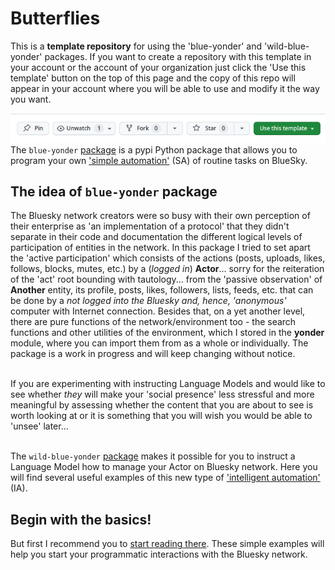 # Butterflies
This is a **template repository** for using the 'blue-yonder' and 'wild-blue-yonder' packages. If you want to create a repository with this template in your account or the account of your organization just click the 'Use this template' button on the top of this page and the copy of this repo will appear in your account where you will be able to use and modify it the way you want.

![The depiction of use template button](./pictures/use_template.png)
<br>The `blue-yonder` [package](https://pypi.org/project/blue-yonder/) is a pypi Python package that allows you to program your own ['simple automation'](./sa/README.md) (SA) of routine tasks on BlueSky.

## The idea of `blue-yonder` package
The Bluesky network creators were so busy with their own perception of their enterprise as 'an implementation of a protocol' that they didn't separate in their code and documentation the different logical levels of participation of entities in the network. In this package I tried to set apart the 'active participation' which consists of the actions (posts, uploads, likes, follows, blocks, mutes, etc.) by a (_logged in_) **Actor**... sorry for the reiteration of the 'act' root bounding with tautology... from the 'passive observation' of **Another** entity, its profile, posts, likes, followers, lists, feeds, etc. that can be done by a _not logged into the Bluesky and, hence, 'anonymous'_ computer with Internet connection. Besides that, on a yet another level, there are pure functions of the network/environment too - the search functions and other utilities of the environment, which I stored in the **yonder** module, where you can import them from as a whole or individually. The package is a work in progress and will keep changing without notice.

<br>If you are experimenting with instructing Language Models and would like to see whether _they_ will make your 'social presence' less stressful and more meaningful by assessing whether the content that you are about to see is worth looking at or it is something that you will wish you would be able to 'unsee' later...

<br>The `wild-blue-yonder` [package](https://pypi.org/project/wild-blue-yonder/) makes it possible for you to instruct a Language Model how to manage your Actor on Bluesky network. Here you will find several useful examples of this new type of ['intelligent automation'](./ia/README.md) (IA).

## Begin with the basics!
But first I recommend you to [start reading there](./basics/README.md). These simple examples will help you start your programmatic interactions with the Bluesky network.
